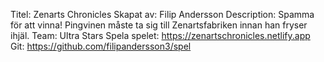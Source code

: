 Titel: Zenarts Chronicles
Skapat av: Filip Andersson
Description: Spamma för att vinna! Pingvinen måste ta sig till Zenartsfabriken innan han fryser ihjäl.
Team: Ultra Stars
Spela spelet: https://zenartschronicles.netlify.app 
Git: https://github.com/filipandersson3/spel 
